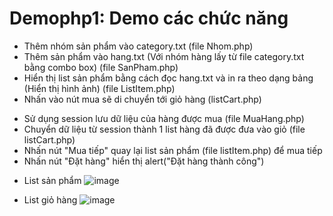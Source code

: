 # Demophp1: Demo các chức năng

- Thêm nhóm sản phẩm vào category.txt (file Nhom.php)
- Thêm sản phẩm vào hang.txt (Với nhóm hàng lấy từ file category.txt bằng combo box) (file SanPham.php)
- Hiển thị list sản phẩm bằng cách đọc hang.txt và in ra theo dạng bảng (Hiển thị hình ảnh) (file ListItem.php)
- Nhấn vào nút mua sẽ di chuyển tới giỏ hàng (listCart.php)
 + Sử dụng session lưu dữ liệu của hàng được mua (file MuaHang.php)
 + Chuyển dữ liệu từ session thành 1 list hàng đã được đưa vào giỏ (file listCart.php)
 + Nhấn nút "Mua tiếp" quay lại list sản phẩm (file listItem.php) để mua tiếp
 + Nhấn nút "Đặt hàng" hiển thị alert("Đặt hàng thành công")

- List sản phẩm
![image](https://github.com/LaiTungcute/Demophp1/assets/90131766/1941f8be-850b-4ee1-88f5-5c1329ac9a67)

- List giỏ hàng
![image](https://github.com/LaiTungcute/Demophp1/assets/90131766/05ad301c-5b27-4791-ad44-d8481c58fdba)
